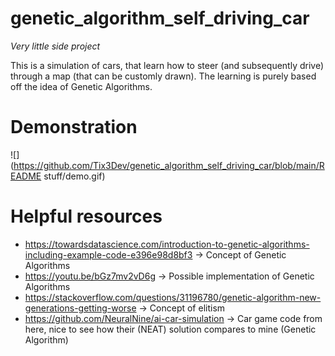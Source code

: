 # genetic_algorithm_self_driving_car
*Very little side project*

This is a simulation of cars, that learn how to steer (and subsequently drive) through a map (that can be customly drawn). The learning is purely based off the idea of Genetic Algorithms.

# Demonstration
![](https://github.com/Tix3Dev/genetic_algorithm_self_driving_car/blob/main/README stuff/demo.gif)

# Helpful resources
- https://towardsdatascience.com/introduction-to-genetic-algorithms-including-example-code-e396e98d8bf3
    -> Concept of Genetic Algorithms
- https://youtu.be/bGz7mv2vD6g
    -> Possible implementation of Genetic Algorithms
- https://stackoverflow.com/questions/31196780/genetic-algorithm-new-generations-getting-worse
    -> Concept of elitism
- https://github.com/NeuralNine/ai-car-simulation
    -> Car game code from here, nice to see how their (NEAT) solution compares to mine (Genetic Algorithm)
